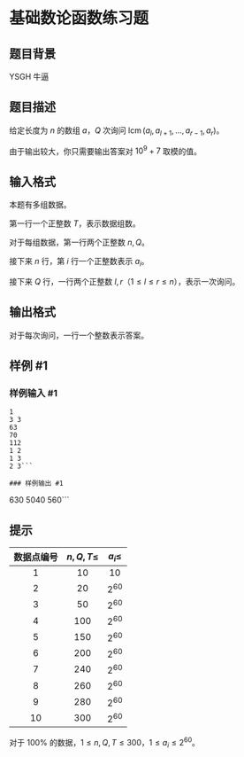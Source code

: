 # 基础数论函数练习题

## 题目背景

YSGH 牛逼

## 题目描述

给定长度为 $n$ 的数组 $a$，$Q$ 次询问 $\operatorname{lcm}(a_l, a_{l + 1}, \ldots , a_{r - 1}, a_r)$。

由于输出较大，你只需要输出答案对 ${10}^9 + 7$ 取模的值。

## 输入格式

本题有多组数据。

第一行一个正整数 $T$，表示数据组数。

对于每组数据，第一行两个正整数 $n, Q$。

接下来 $n$ 行，第 $i$ 行一个正整数表示 $a_i$。

接下来 $Q$ 行，一行两个正整数 $l,r$（$1 \le l \le r \le n$），表示一次询问。

## 输出格式

对于每次询问，一行一个整数表示答案。

## 样例 #1

### 样例输入 #1
```
1
3 3
63
70
112
1 2
1 3
2 3```

### 样例输出 #1

```
630
5040
560```

## 提示

| 数据点编号 | $n, Q, T \le$ | $a_i \le$ |
| :--: | :--: | :--: |
| $1$ | $10$ | $10$ |
| $2$ | $20$ | $2^{60}$ |
| $3$ | $50$ | $2^{60}$ |
| $4$ | $100$ | $2^{60}$ |
| $5$ | $150$ | $2^{60}$ |
| $6$ | $200$ | $2^{60}$ |
| $7$ | $240$ | $2^{60}$ |
| $8$ | $260$ | $2^{60}$ |
| $9$ | $280$ | $2^{60}$ |
| $10$ | $300$ | $2^{60}$ |

对于 $100\%$ 的数据，$1 \le n, Q, T \le 300$，$1 \le a_i \le 2^{60}$。
